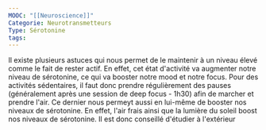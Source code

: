 ```yaml
---
MOOC: "[[Neuroscience]]"
Categorie: Neurotransmetteurs
Type: Sérotonine
tags:
---
```

Il existe plusieurs astuces qui nous permet de le maintenir à un niveau élevé comme le fait de rester actif. En effet, cet état d'activité va augmenter notre niveau de sérotonine, ce qui va booster notre mood et notre focus. Pour des activités sédentaires, il faut donc prendre régulièrement des pauses (généralement après une session de deep focus - 1h30) afin de marcher et prendre l'air. Ce dernier nous permeyt aussi en lui-même de booster nos niveaux de sérotonine. En effet, l'air frais ainsi que la lumière du soleil boost nos niveaux de sérotonine. Il est donc conseillé d'étudier à l'extérieur